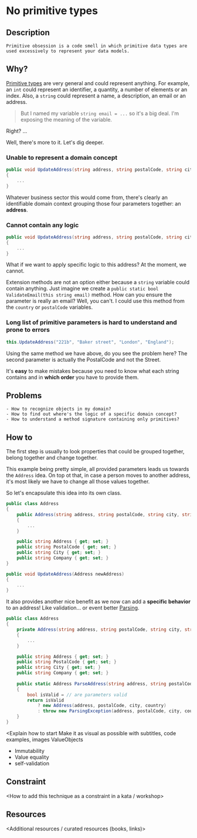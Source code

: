 ﻿---
categories:
    - Refactoring
    - Design
authors:
    - Guillaume Faas
problems:
    - How to recognize objects in my domain?
    - How to find out where's the logic of a specific domain concept?
    - How to understand a method signature containing only primitives?
---

# No primitive types
## Description
`Primitive obsession is a code smell in which primitive data types are used excessively to represent your data models.`

## Why? 
[Primitive types](https://docs.microsoft.com/en-us/dotnet/csharp/language-reference/builtin-types/built-in-types) are very general and could represent anything.
For example, an `int` could represent an identifier, a quantity, a number of elements or an index. Also, a `string` could represent a name, a description, an email or an address.

> But I named my variable `string email = ...` so it's a big deal. I'm exposing the meaning of the variable.

Right? ...

Well, there's more to it. Let's dig deeper.

### Unable to represent a domain concept
```csharp
public void UpdateAddress(string address, string postalCode, string city, string country)
{
    ...
}
```
Whatever business sector this would come from, there's clearly an identifiable domain context grouping those four parameters together: an **address**.  

### Cannot contain any logic
```csharp
public void UpdateAddress(string address, string postalCode, string city, string country)
{
    ...
}
```
What if we want to apply specific logic to this address? At the moment, we cannot.

Extension methods are not an option either because a `string` variable could contain anything. 
Just imagine we create a `public static bool ValidateEmail(this string email)` method. 
How can you ensure the parameter is really an email? Well, you can't. I could use this method from the `country` or `postalCode` variables.

### Long list of primitive parameters is hard to understand and prone to errors
```csharp
this.UpdateAddress("221b", "Baker street", "London", "England");
```
Using the same method we have above, do you see the problem here? 
The second parameter is actually the PostalCode and not the Street. 

It's **easy** to make mistakes because you need to know what each string contains and in **which order** you have to provide them.

## Problems
    - How to recognize objects in my domain?
    - How to find out where's the logic of a specific domain concept?
    - How to understand a method signature containing only primitives?

## How to
The first step is usually to look properties that could be grouped together, belong together and change together.

This example being pretty simple, all provided parameters leads us towards the `Address` idea. On top ot that, in case a person moves to another address, it's most likely we have to change all those values together.

So let's encapsulate this idea into its own class.

```csharp
public class Address
{
    public Address(string address, string postalCode, string city, string country)
    {
        ...
    }

    public string Address { get; set; }
    public string PostalCode { get; set; }
    public string City { get; set; }
    public string Company { get; set; }
}

public void UpdateAddress(Address newAddress)
{
    ...
}
```

It also provides another nice benefit as we now can add a **specific behavior** to an address! Like validation... or event better [Parsing](https://lexi-lambda.github.io/blog/2019/11/05/parse-don-t-validate/).

```csharp
public class Address
{
    private Address(string address, string postalCode, string city, string country)
    {
        ...
    }

    public string Address { get; set; }
    public string PostalCode { get; set; }
    public string City { get; set; }
    public string Company { get; set; }
    
    public static Address ParseAddress(string address, string postalCode, string city, string country)
    {
        bool isValid = // are parameters valid 
        return isValid 
            ? new Address(address, postalCode, city, country) 
            : throw new ParsingException(address, postalCode, city, country);
    }
}
```



<Explain how to start
Make it as visual as possible with subtitles, code examples, images
ValueObjects
- Immutability
- Value equality
- self-validation

## Constraint
<How to add this technique as a constraint in a kata / workshop>

## Resources
<Additional resources / curated resources (books, links)>